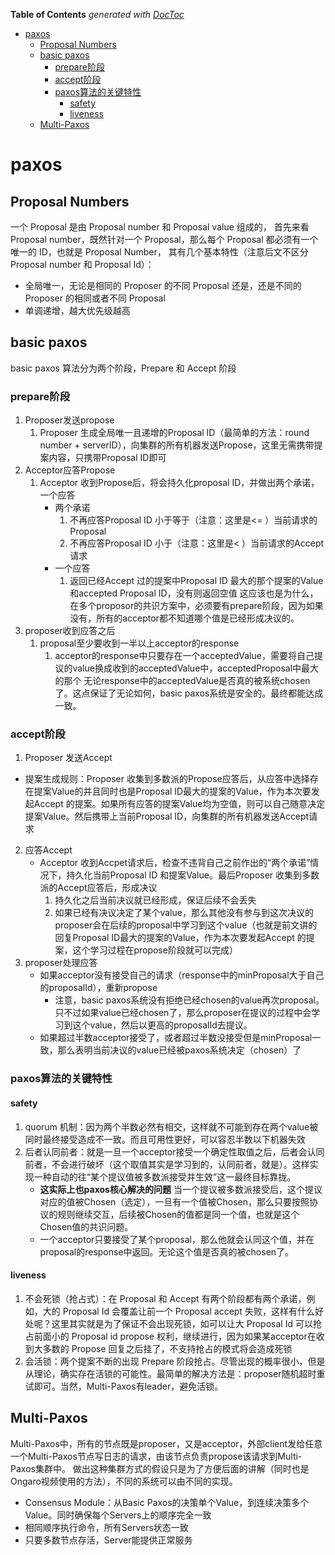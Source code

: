 <!-- START doctoc generated TOC please keep comment here to allow auto update -->
<!-- DON'T EDIT THIS SECTION, INSTEAD RE-RUN doctoc TO UPDATE -->
**Table of Contents**  *generated with [DocToc](https://github.com/thlorenz/doctoc)*

- [paxos](#paxos)
  - [Proposal Numbers](#proposal-numbers)
  - [basic paxos](#basic-paxos)
    - [prepare阶段](#prepare%E9%98%B6%E6%AE%B5)
    - [accept阶段](#accept%E9%98%B6%E6%AE%B5)
    - [paxos算法的关键特性](#paxos%E7%AE%97%E6%B3%95%E7%9A%84%E5%85%B3%E9%94%AE%E7%89%B9%E6%80%A7)
      - [safety](#safety)
      - [liveness](#liveness)
  - [Multi-Paxos](#multi-paxos)

<!-- END doctoc generated TOC please keep comment here to allow auto update -->

# paxos

## Proposal Numbers
一个 Proposal 是由 Proposal number 和 Proposal value 组成的，
首先来看 Proposal number，既然针对一个 Proposal，那么每个 Proposal 都必须有一个唯一的 ID，也就是 Proposal Number，
其有几个基本特性（注意后文不区分 Proposal number 和 Proposal Id）：

- 全局唯一，无论是相同的 Proposer 的不同 Proposal 还是，还是不同的 Proposer 的相同或者不同 Proposal
- 单调递增，越大优先级越高

## basic paxos
basic paxos 算法分为两个阶段，Prepare 和 Accept 阶段


### prepare阶段
1. Proposer发送propose
    1. Proposer 生成全局唯一且递增的Proposal ID（最简单的方法：round number + serverID），向集群的所有机器发送Propose，这里无需携带提案内容，只携带Proposal ID即可
2. Acceptor应答Propose
   1. Acceptor 收到Propose后，将会持久化proposal ID，并做出两个承诺，一个应答
      - 两个承诺
        1. 不再应答Proposal ID 小于等于（注意：这里是<= ）当前请求的Proposal
        2. 不再应答Proposal ID 小于（注意：这里是< ）当前请求的Accept请求
      - 一个应答
        1. 返回已经Accept 过的提案中Proposal ID 最大的那个提案的Value和accepted Proposal ID，没有则返回空值
        这应该也是为什么，在多个proposor的共识方案中，必须要有prepare阶段，因为如果没有，所有的acceptor都不知道哪个值是已经形成决议的。
3. proposer收到应答之后
   1. proposal至少要收到一半以上acceptor的response
      1. acceptor的response中只要存在一个acceptedValue，需要将自己提议的value换成收到的acceptedValue中，acceptedProposal中最大的那个
      无论response中的acceptedValue是否真的被系统chosen了。这点保证了无论如何，basic paxos系统是安全的。最终都能达成一致。

### accept阶段
1. Proposer 发送Accept
- 提案生成规则：Proposer 收集到多数派的Propose应答后，从应答中选择存在提案Value的并且同时也是Proposal ID最大的提案的Value，作为本次要发起Accept 的提案。如果所有应答的提案Value均为空值，则可以自己随意决定提案Value。然后携带上当前Proposal ID，向集群的所有机器发送Accept请求
2. 应答Accept
   - Acceptor 收到Accpet请求后，检查不违背自己之前作出的“两个承诺”情况下，持久化当前Proposal ID 和提案Value。最后Proposer 收集到多数派的Accept应答后，形成决议
     1. 持久化之后当前决议就已经形成，保证后续不会丢失
     2. 如果已经有决议决定了某个value，那么其他没有参与到这次决议的proposer会在后续的proposal中学习到这个value（也就是前文讲的回复Proposal ID最大的提案的Value，作为本次要发起Accept 的提案，这个学习过程在propose阶段就可以完成）
3. proposer处理应答
   - 如果acceptor没有接受自己的请求（response中的minProposal大于自己的proposalId），重新propose
     - 注意，basic paxos系统没有拒绝已经chosen的value再次proposal。只不过如果value已经chosen了，那么proposer在提议的过程中会学习到这个value，然后以更高的proposalId去提议。
   - 如果超过半数acceptor接受了，或者超过半数没接受但是minProposal一致，那么表明当前决议的value已经被paxos系统决定（chosen）了

### paxos算法的关键特性
#### safety
1. quorum 机制：因为两个半数必然有相交，这样就不可能到存在两个value被同时最终接受造成不一致。而且可用性更好，可以容忍半数以下机器失效
2. 后者认同前者：就是一旦一个acceptor接受一个确定性取值之后，后者会认同前者，不会进行破坏（这个取值其实是学习到的，认同前者，就是）。这样实现一种自动的往“某个提议值被多数派接受并生效”这一最终目标靠拢。
   - **这实际上也paxos核心解决的问题** 当一个提议被多数派接受后，这个提议对应的值被Chosen（选定），一旦有一个值被Chosen，那么只要按照协议的规则继续交互，后续被Chosen的值都是同一个值，也就是这个Chosen值的共识问题。
   - 一个acceptor只要接受了某个proposal，那么他就会认同这个值，并在proposal的response中返回。无论这个值是否真的被chosen了。

#### liveness
1. 不会死锁（抢占式）：在 Proposal 和 Accept 有两个阶段都有两个承诺，例如，大的 Proposal Id 会覆盖让前一个 Proposal accept 失败，这样有什么好处呢？这里其实就是为了保证不会出现死锁，如可以让大 Proposal Id 可以抢占前面小的 Proposal id propose 权利，继续进行，因为如果某acceptor在收到大多数的 Propose 回复之后挂了，不支持抢占的模式将会造成死锁
2. 会活锁：两个提案不断的出现 Prepare 阶段抢占。尽管出现的概率很小，但是从理论，确实存在活锁的可能性。最简单的解决方法是：proposer随机超时重试即可。当然，Multi-Paxos有leader，避免活锁。


## Multi-Paxos

Multi-Paxos中，所有的节点既是proposer，又是acceptor，外部client发给任意一个Multi-Paxos节点写日志的请求，由该节点负责propose该请求到Multi-Paxos集群中。
做出这种集群方式的假设只是为了方便后面的讲解（同时也是Ongaro视频使用的方法），不同的系统可以由不同的实现。

- Consensus Module：从Basic Paxos的决策单个Value，到连续决策多个Value。同时确保每个Servers上的顺序完全一致
- 相同顺序执行命令，所有Servers状态一致
- 只要多数节点存活，Server能提供正常服务